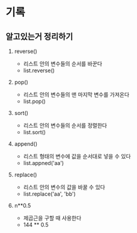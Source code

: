 # 기록

## 알고있는거 정리하기

1. reverse()

   - 리스트 안의 변수들의 순서를 바꾼다
   - list.reverse()

2. pop()

   - 리스트 안의 변수들의 맨 마지막 변수를 가져온다
   - list.pop()

3. sort()

   - 리스트 안의 변수들의 순서를 정렬한다
   - list.sort()

4. append()

   - 리스트 형태의 변수에 값을 순서대로 넣을 수 있다
   - list.appned('aa')

5. replace()

   - 리스트 안의 변수의 값을 바꿀 수 있다
   - list.replace('aa', 'bb')

6. n\*\*0.5

   - 제곱근을 구할 때 사용한다
   - 144 \*\* 0.5
